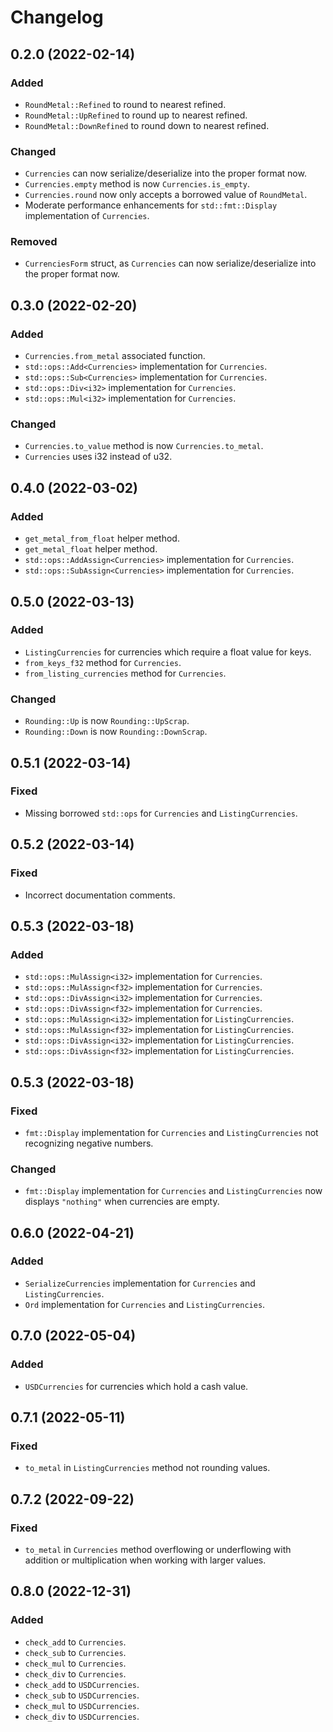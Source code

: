 # Changelog

## 0.2.0 (2022-02-14)

### Added
- `RoundMetal::Refined` to round to nearest refined. 
- `RoundMetal::UpRefined` to round up to nearest refined. 
- `RoundMetal::DownRefined` to round down to nearest refined. 

### Changed
- `Currencies` can now serialize/deserialize into the proper format now.
- `Currencies.empty` method is now `Currencies.is_empty`.
- `Currencies.round` now only accepts a borrowed value of `RoundMetal`.
- Moderate performance enhancements for `std::fmt::Display` implementation of `Currencies`.
  
### Removed
- `CurrenciesForm` struct, as `Currencies` can now serialize/deserialize into the proper format now.

## 0.3.0 (2022-02-20)

### Added
- `Currencies.from_metal` associated function.
- `std::ops::Add<Currencies>` implementation for `Currencies`.
- `std::ops::Sub<Currencies>` implementation for `Currencies`.
- `std::ops::Div<i32>` implementation for `Currencies`.
- `std::ops::Mul<i32>` implementation for `Currencies`.

### Changed
- `Currencies.to_value` method is now `Currencies.to_metal`.
- `Currencies` uses i32 instead of u32.

## 0.4.0 (2022-03-02)

### Added
- `get_metal_from_float` helper method.
- `get_metal_float` helper method.
- `std::ops::AddAssign<Currencies>` implementation for `Currencies`.
- `std::ops::SubAssign<Currencies>` implementation for `Currencies`.

## 0.5.0 (2022-03-13)

### Added
- `ListingCurrencies` for currencies which require a float value for keys.
- `from_keys_f32` method for `Currencies`.
- `from_listing_currencies` method for `Currencies`.

### Changed
- `Rounding::Up` is now `Rounding::UpScrap`.
- `Rounding::Down` is now `Rounding::DownScrap`.

## 0.5.1 (2022-03-14)

### Fixed
- Missing borrowed `std::ops` for `Currencies` and `ListingCurrencies`.

## 0.5.2 (2022-03-14)

### Fixed
- Incorrect documentation comments.

## 0.5.3 (2022-03-18)

### Added
- `std::ops::MulAssign<i32>` implementation for `Currencies`.
- `std::ops::MulAssign<f32>` implementation for `Currencies`.
- `std::ops::DivAssign<i32>` implementation for `Currencies`.
- `std::ops::DivAssign<f32>` implementation for `Currencies`.
- `std::ops::MulAssign<i32>` implementation for `ListingCurrencies`.
- `std::ops::MulAssign<f32>` implementation for `ListingCurrencies`.
- `std::ops::DivAssign<i32>` implementation for `ListingCurrencies`.
- `std::ops::DivAssign<f32>` implementation for `ListingCurrencies`.

## 0.5.3 (2022-03-18)

### Fixed
- `fmt::Display` implementation for `Currencies` and `ListingCurrencies` not recognizing negative numbers.

### Changed
- `fmt::Display` implementation for `Currencies` and `ListingCurrencies` now displays `"nothing"` when currencies are empty. 

## 0.6.0 (2022-04-21)

### Added
- `SerializeCurrencies` implementation for `Currencies` and `ListingCurrencies`.
- `Ord` implementation for `Currencies` and `ListingCurrencies`.

## 0.7.0 (2022-05-04)

### Added
- `USDCurrencies` for currencies which hold a cash value.

## 0.7.1 (2022-05-11)

### Fixed
- `to_metal` in `ListingCurrencies` method not rounding values.

## 0.7.2 (2022-09-22)

### Fixed
- `to_metal` in `Currencies` method overflowing or underflowing with addition or multiplication when working with larger values.

## 0.8.0 (2022-12-31)

### Added
- `check_add` to `Currencies`.
- `check_sub` to `Currencies`.
- `check_mul` to `Currencies`.
- `check_div` to `Currencies`.
- `check_add` to `USDCurrencies`.
- `check_sub` to `USDCurrencies`.
- `check_mul` to `USDCurrencies`.
- `check_div` to `USDCurrencies`.